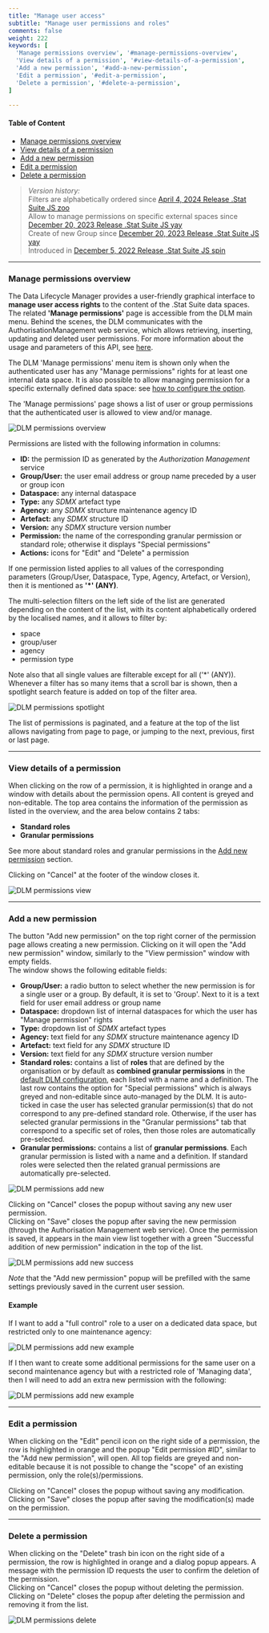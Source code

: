 ```yaml
---
title: "Manage user access"
subtitle: "Manage user permissions and roles"
comments: false
weight: 222
keywords: [
  'Manage permissions overview', '#manage-permissions-overview',
  'View details of a permission', '#view-details-of-a-permission',
  'Add a new permission', '#add-a-new-permission',
  'Edit a permission', '#edit-a-permission',
  'Delete a permission', '#delete-a-permission',
]

---
```


#### Table of Content
- [Manage permissions overview](#manage-permissions-overview)
- [View details of a permission](#view-details-of-a-permission)
- [Add a new permission](#add-a-new-permission)
- [Edit a permission](#edit-a-permission)
- [Delete a permission](#delete-a-permission)

> *Version history:*  
> Filters are alphabetically ordered since [April 4, 2024 Release .Stat Suite JS zoo](https://sis-cc.gitlab.io/dotstatsuite-documentation/changelog/#april-4-2024)  
> Allow to manage permissions on specific external spaces since [December 20, 2023 Release .Stat Suite JS yay](https://sis-cc.gitlab.io/dotstatsuite-documentation/changelog/#december-20-2023)  
> Create of new Group since [December 20, 2023 Release .Stat Suite JS yay](/dotstatsuite-documentation/changelog/#december-20-2023)  
> Introduced in [December 5, 2022 Release .Stat Suite JS spin](https://sis-cc.gitlab.io/dotstatsuite-documentation/changelog/#december-5-2022)

---

### Manage permissions overview
The Data Lifecycle Manager provides a user-friendly graphical interface to **manage user access rights** to the content of the .Stat Suite data spaces. The related **'Manage permissions'** page is accessible from the DLM main menu. Behind the scenes, the DLM communicates with the AuthorisationManagement web service, which allows retrieving, inserting, updating and deleted user permissions. For more information about the usage and parameters of this API, see [here](https://sis-cc.gitlab.io/dotstatsuite-documentation/using-api/permission-management).

The DLM 'Manage permissions' menu item is shown only when the authenticated user has any "Manage permissions" rights for at least one internal data space. It is also possible to allow managing permission for a specific externally defined data space: see [how to configure the option](https://sis-cc.gitlab.io/dotstatsuite-documentation/configurations/dlm-configuration/#allow-managing-permissions-on-a-specific-external-space).

The 'Manage permissions' page shows a list of user or group permissions that the authenticated user is allowed to view and/or manage.

![DLM permissions overview](/dotstatsuite-documentation/images/dlm-permissions-overview.png)

Permissions are listed with the following information in columns:
- **ID:** the permission ID as generated by the *Authorization Management* service
- **Group/User:** the user email address or group name preceded by a user or group icon
- **Dataspace:** any internal dataspace
- **Type:** any *SDMX* artefact type
- **Agency:** any *SDMX* structure maintenance agency ID
- **Artefact:** any *SDMX* structure ID
- **Version:** any *SDMX* structure version number
- **Permission:** the name of the corresponding granular permission or standard role; otherwise it displays "Special permissions"
- **Actions:** icons for "Edit" and "Delete" a permission

If one permission listed applies to all values of the corresponding parameters (Group/User, Dataspace, Type, Agency, Artefact, or Version), then it is mentioned as **'*' (ANY)**.

The multi-selection filters on the left side of the list are generated depending on the content of the list, with its content alphabetically ordered by the localised names, and it allows to filter by:
- space
- group/user
- agency
- permission type

Note also that all single values are filterable except for all ('*' (ANY)).  
Whenever a filter has so many items that a scroll bar is shown, then a spotlight search feature is added on top of the filter area.

![DLM permissions spotlight](/dotstatsuite-documentation/images/dlm-permissions-spotlight.png)

The list of permissions is paginated, and a feature at the top of the list allows navigating from page to page, or jumping to the next, previous, first or last page.

---

### View details of a permission
When clicking on the row of a permission, it is highlighted in orange and a window with details about the permission opens. All content is greyed and non-editable. The top area contains the information of the permission as listed in the overview, and the area below contains 2 tabs:
- **Standard roles**
- **Granular permissions**

See more about standard roles and granular permissions in the [Add new permission](https://sis-cc.gitlab.io/dotstatsuite-documentation/using-dlm/manage-permissions/manage-permissions/#add-a-new-permission) section.

Clicking on "Cancel" at the footer of the window closes it.

![DLM permissions view](/dotstatsuite-documentation/images/dlm-permissions-view-details.png)

---

### Add a new permission
The button "Add new permission" on the top right corner of the permission page allows creating a new permission. Clicking on it will open the "Add new permission" window, similarly to the "View permission" window with empty fields.  
The window shows the following editable fields:
- **Group/User:** a radio button to select whether the new permission is for a single user or a group. By default, it is set to 'Group'. Next to it is a text field for user email address or group name
- **Dataspace:** dropdown list of internal dataspaces for which the user has "Manage permission" rights
- **Type:** dropdown list of *SDMX* artefact types
- **Agency:** text field for any *SDMX* structure maintenance agency ID
- **Artefact:** text field for any *SDMX* structure ID
- **Version:** text field for any *SDMX* structure version number
- **Standard roles:** contains a list of **roles** that are defined by the organisation or by default as **combined granular permissions** in the [default DLM configuration](https://sis-cc.gitlab.io/dotstatsuite-documentation/configurations/dlm-configuration/#list-of-the-standard-roles-for-user-permissions), each listed with a name and a definition. The last row contains the option for "Special permissions" which is always greyed and non-editable since auto-managed by the DLM. It is auto-ticked in case the user has selected granular permission(s) that do not correspond to any pre-defined standard role. Otherwise, if the user has selected granular permissions in the "Granular permissions" tab that correspond to a specific set of roles, then those roles are automatically pre-selected.
- **Granular permissions:** contains a list of **granular permissions**. Each granular permission is listed with a name and a definition. If standard roles were selected then the related granual permissions are automatically pre-selected.

![DLM permissions add new](/dotstatsuite-documentation/images/dlm-permissions-add-new.png)

Clicking on "Cancel" closes the popup without saving any new user permission.  
Clicking on "Save" closes the popup after saving the new permission (through the Authorisation Management web service). Once the permission is saved, it appears in the main view list together with a green "Successful addition of new permission" indication in the top of the list.

![DLM permissions add new success](/dotstatsuite-documentation/images/dlm-permissions-add-new-success.png)

*Note* that the "Add new permission" popup will be prefilled with the same settings previously saved in the current user session.

#### Example
If I want to add a "full control" role to a user on a dedicated data space, but restricted only to one maintenance agency:

![DLM permissions add new example](/dotstatsuite-documentation/images/dlm-permissions-example1.png)

If I then want to create some additional permissions for the same user on a second maintenance agency but with a restricted role of 'Managing data', then I will need to add an extra new permission with the following:

![DLM permissions add new example](/dotstatsuite-documentation/images/dlm-permissions-example2.png)

---

### Edit a permission
When clicking on the "Edit" pencil icon on the right side of a permission, the row is highlighted in orange and the popup "Edit permission #ID", similar to the "Add new permission", will open. All top fields are greyed and non-editable because it is not possible to change the "scope" of an existing permission, only the role(s)/permissions.

Clicking on "Cancel" closes the popup without saving any modification.  
Clicking on "Save" closes the popup after saving the modification(s) made on the permission.

---

### Delete a permission
When clicking on the "Delete" trash bin icon on the right side of a permission, the row is highlighted in orange and a dialog popup appears. A message with the permission ID requests the user to confirm the deletion of the permission.  
Clicking on "Cancel" closes the popup without deleting the permission.  
Clicking on "Delete" closes the popup after deleting the permission and removing it from the list.

![DLM permissions delete](/dotstatsuite-documentation/images/dlm-permissions-delete.png)
